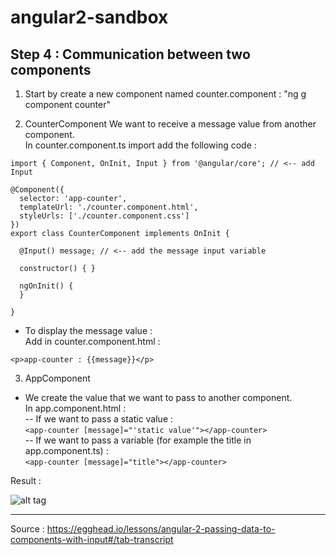 # angular2-sandbox
Step 4 : Communication between two components
---

1. Start by create a new component named counter.component : "ng g component counter"


2. CounterComponent 
We want to receive a message value from another component.  
In counter.component.ts import add the following code : 
```
import { Component, OnInit, Input } from '@angular/core'; // <-- add Input

@Component({
  selector: 'app-counter',
  templateUrl: './counter.component.html',
  styleUrls: ['./counter.component.css']
})
export class CounterComponent implements OnInit {

  @Input() message; // <-- add the message input variable

  constructor() { }

  ngOnInit() {
  }

}
```

- To display the message value :   
Add in counter.component.html :
```
<p>app-counter : {{message}}</p>
```

3. AppComponent

- We create the value that we want to pass to another component.   
In app.component.html :    
-- If we want to pass a static value :   
```<app-counter [message]="'static value'"></app-counter>```   
-- If we want to pass a variable (for example the title in app.component.ts) :  
```<app-counter [message]="title"></app-counter>```

Result : 

![alt tag](http://vanhouteghem-jonathan.fr/wp-content/uploads/2016/11/Angular2SandboxStep4.png)

---
Source : https://egghead.io/lessons/angular-2-passing-data-to-components-with-input#/tab-transcript